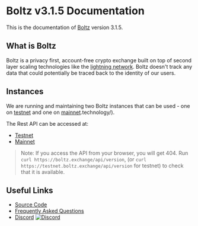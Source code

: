# Boltz v3.1.5 Documentation

This is the documentation of [Boltz](https://boltz.exchange) version 3.1.5.

## What is Boltz

Boltz is a privacy first, account-free crypto exchange built on top of second layer scaling technologies like the [lightning network](http://lightning.network/). Boltz doesn't track any data that could potentially be traced back to the identity of our users.

## Instances

We are running and maintaining two Boltz instances that can be used - one on [testnet](https://testnet.boltz.exchange) and one on [mainnet](https://boltz.exchange).technology/).

The Rest API can be accessed at:

* [Testnet](https://testnet.boltz.exchange/api)
* [Mainnet](https://boltz.exchange/api)

> Note: If you access the API from your browser, you will get 404.
> Run `curl https://boltz.exchange/api/version`, (or `curl https://testnet.boltz.exchange/api/version` for testnet) to check that it is available.

## Useful Links

* [Source Code](https://github.com/boltzexchange)
* [Frequently Asked Questions](https://boltz.exchange/faq)
* [Discord](https://discordapp.com/invite/QBvZGcW) [![Discord](https://img.shields.io/discord/547454030801272832.svg)](https://discordapp.com/invite/QBvZGcW)
